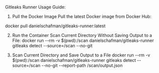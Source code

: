 Gitleaks Runner Usage Guide:


1. Pull the Docker Image
Pull the latest Docker image from Docker Hub:

docker pull danielschafman/gitleaks-runner:latest

2. Run the Container
Scan Current Directory Without Saving Output to a File:
docker run --rm -v $(pwd):/scan danielschafman/gitleaks-runner gitleaks detect --source=/scan --no-git

3. Scan Current Directory and Save Output to a File
docker run --rm -v $(pwd):/scan danielschafman/gitleaks-runner gitleaks detect --source=/scan --no-git --report-path /scan/output.json




